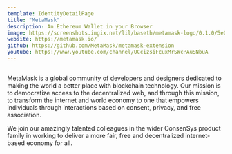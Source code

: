 ```yaml
---
template: IdentityDetailPage
title: "MetaMask"
description: An Ethereum Wallet in your Browser
image: https://screenshots.imgix.net/lil/baseth/metamask-logo/0.1.0/5e04df0d1d89960012f27991/7ddf215a-bd39-4d16-8ff9-d73afbd066aa.png
website: https://metamask.io/ 
github: https://github.com/MetaMask/metamask-extension
youtube: https://www.youtube.com/channel/UCcizsiFcuxMrSWcPAuSNbuA
---
```


##

MetaMask is a global community of developers and designers dedicated to making the world a better place with blockchain technology. Our mission is to democratize access to the decentralized web, and through this mission, to transform the internet and world economy to one that empowers individuals through interactions based on consent, privacy, and free association.

We join our amazingly talented colleagues in the wider ConsenSys product family in working to deliver a more fair, free and decentralized internet-based economy for all.


<YoutubeVideo url="https://youtu.be/YVgfHZMFFFQ" description="What is MetaMask?"/>